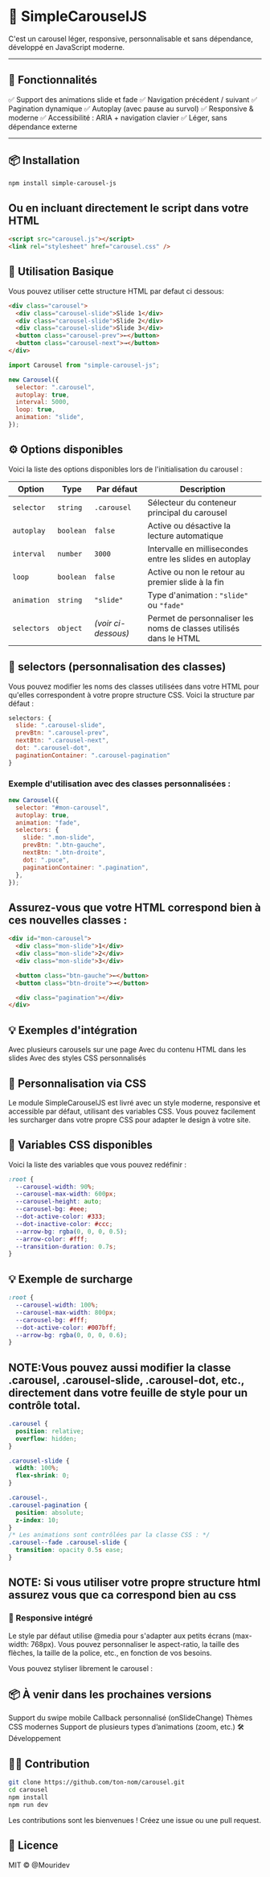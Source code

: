 # 🎠 SimpleCarouselJS

C'est un carousel léger, responsive, personnalisable et sans dépendance, développé en JavaScript moderne.

---

## 🧩 Fonctionnalités

✅ Support des animations slide et fade
✅ Navigation précédent / suivant
✅ Pagination dynamique
✅ Autoplay (avec pause au survol)
✅ Responsive & moderne
✅ Accessibilité : ARIA + navigation clavier
✅ Léger, sans dépendance externe

---

## 📦 Installation

```bash
npm install simple-carousel-js
```

## Ou en incluant directement le script dans votre HTML

```html
<script src="carousel.js"></script>
<link rel="stylesheet" href="carousel.css" />
```

## 🚀 Utilisation Basique

Vous pouvez utiliser cette structure HTML par defaut ci dessous:

```html
<div class="carousel">
  <div class="carousel-slide">Slide 1</div>
  <div class="carousel-slide">Slide 2</div>
  <div class="carousel-slide">Slide 3</div>
  <button class="carousel-prev">←</button>
  <button class="carousel-next">→</button>
</div>
```

```js
import Carousel from "simple-carousel-js";

new Carousel({
  selector: ".carousel",
  autoplay: true,
  interval: 5000,
  loop: true,
  animation: "slide",
});
```

## ⚙️ Options disponibles

Voici la liste des options disponibles lors de l'initialisation du carousel :

| Option      | Type      | Par défaut          | Description                                                       |
| ----------- | --------- | ------------------- | ----------------------------------------------------------------- |
| `selector`  | `string`  | `.carousel`         | Sélecteur du conteneur principal du carousel                      |
| `autoplay`  | `boolean` | `false`             | Active ou désactive la lecture automatique                        |
| `interval`  | `number`  | `3000`              | Intervalle en millisecondes entre les slides en autoplay          |
| `loop`      | `boolean` | `false`             | Active ou non le retour au premier slide à la fin                 |
| `animation` | `string`  | `"slide"`           | Type d'animation : `"slide"` ou `"fade"`                          |
| `selectors` | `object`  | _(voir ci-dessous)_ | Permet de personnaliser les noms de classes utilisés dans le HTML |

## 🎯 selectors (personnalisation des classes)

Vous pouvez modifier les noms des classes utilisées dans votre HTML pour qu'elles correspondent à votre propre structure CSS. Voici la structure par défaut :

```js
selectors: {
  slide: ".carousel-slide",
  prevBtn: ".carousel-prev",
  nextBtn: ".carousel-next",
  dot: ".carousel-dot",
  paginationContainer: ".carousel-pagination"
}
```

### Exemple d'utilisation avec des classes personnalisées :

```js
new Carousel({
  selector: "#mon-carousel",
  autoplay: true,
  animation: "fade",
  selectors: {
    slide: ".mon-slide",
    prevBtn: ".btn-gauche",
    nextBtn: ".btn-droite",
    dot: ".puce",
    paginationContainer: ".pagination",
  },
});
```

## Assurez-vous que votre HTML correspond bien à ces nouvelles classes :

```html
<div id="mon-carousel">
  <div class="mon-slide">1</div>
  <div class="mon-slide">2</div>
  <div class="mon-slide">3</div>

  <button class="btn-gauche">←</button>
  <button class="btn-droite">→</button>

  <div class="pagination"></div>
</div>
```

## 💡 Exemples d'intégration

Avec plusieurs carousels sur une page
Avec du contenu HTML dans les slides
Avec des styles CSS personnalisés

## 🎨 Personnalisation via CSS

Le module SimpleCarouselJS est livré avec un style moderne, responsive et accessible par défaut, utilisant des variables CSS. Vous pouvez facilement les surcharger dans votre propre CSS pour adapter le design à votre site.

## 🧩 Variables CSS disponibles

Voici la liste des variables que vous pouvez redéfinir :

```css
:root {
  --carousel-width: 90%;
  --carousel-max-width: 600px;
  --carousel-height: auto;
  --carousel-bg: #eee;
  --dot-active-color: #333;
  --dot-inactive-color: #ccc;
  --arrow-bg: rgba(0, 0, 0, 0.5);
  --arrow-color: #fff;
  --transition-duration: 0.7s;
}
```

## 💡 Exemple de surcharge

```css
:root {
  --carousel-width: 100%;
  --carousel-max-width: 800px;
  --carousel-bg: #fff;
  --dot-active-color: #007bff;
  --arrow-bg: rgba(0, 0, 0, 0.6);
}
```

## NOTE:Vous pouvez aussi modifier la classe .carousel, .carousel-slide, .carousel-dot, etc., directement dans votre feuille de style pour un contrôle total.

```css
.carousel {
  position: relative;
  overflow: hidden;
}

.carousel-slide {
  width: 100%;
  flex-shrink: 0;
}

.carousel-,
.carousel-pagination {
  position: absolute;
  z-index: 10;
}
/* Les animations sont contrôlées par la classe CSS : */
.carousel--fade .carousel-slide {
  transition: opacity 0.5s ease;
}
```

## NOTE: Si vous utiliser votre propre structure html assurez vous que ca correspond bien au css

### 📱 Responsive intégré

Le style par défaut utilise @media pour s'adapter aux petits écrans (max-width: 768px). Vous pouvez personnaliser le aspect-ratio, la taille des flèches, la taille de la police, etc., en fonction de vos besoins.

Vous pouvez styliser librement le carousel :

## 📦 À venir dans les prochaines versions

Support du swipe mobile
Callback personnalisé (onSlideChange)
Thèmes CSS modernes
Support de plusieurs types d’animations (zoom, etc.)
🛠 Développement

## 🧑‍💻 Contribution

```bash
git clone https://github.com/ton-nom/carousel.git
cd carousel
npm install
npm run dev
```

Les contributions sont les bienvenues ! Créez une issue ou une pull request.

## 📄 Licence

MIT © @Mouridev
